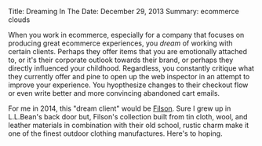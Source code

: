 Title: Dreaming In The
Date: December 29, 2013
Summary: ecommerce clouds

When you work in ecommerce, especially for a company that focuses on producing great ecommerce experiences, you *dream* of working with certain clients. Perhaps they offer items that you are emotionally attached to, or it's their corporate outlook towards their brand, or perhaps they directly influenced your childhood. Regardless, you constantly critique what they currently offer and pine to open up the web inspector in an attempt to improve your experience. You hyopthesize changes to their checkout flow or even write better and more convincing abandoned cart emails.  

For me in 2014, this "dream client" would be [Filson][1]. Sure I grew up in L.L.Bean's back door but, Filson's collection built from tin cloth, wool, and leather materials in combination with their old school, rustic charm make it one of the finest outdoor clothing manufactures. Here's to hoping.

[1]: http://www.filson.com/